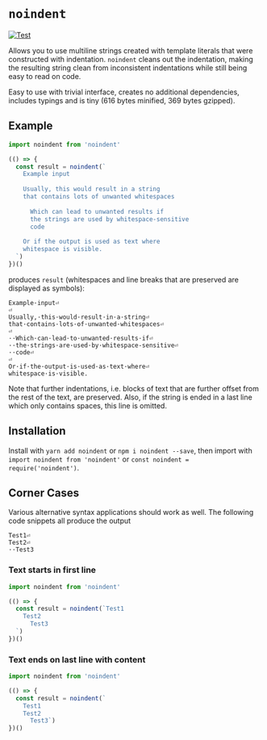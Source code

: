 # `noindent`

[![Test](https://github.com/lukasbach/noindent/actions/workflows/test.yml/badge.svg)](https://github.com/lukasbach/noindent/actions/workflows/test.yml)

Allows you to use multiline strings created with template literals that
were constructed with indentation. `noindent` cleans out the indentation,
making the resulting string clean from inconsistent indentations while
still being easy to read on code.

Easy to use with trivial interface, creates no additional dependencies,
includes typings and is tiny (616 bytes minified, 369 bytes gzipped).

## Example

```typescript
import noindent from 'noindent'

(() => {
  const result = noindent(`
    Example input
    
    Usually, this would result in a string
    that contains lots of unwanted whitespaces
    
      Which can lead to unwanted results if
      the strings are used by whitespace-sensitive
      code
      
    Or if the output is used as text where
    whitespace is visible. 
  `)
})()
```

produces `result` (whitespaces and line breaks that
are preserved are displayed as symbols):

```
Example·input⏎
⏎
Usually,·this·would·result·in·a·string⏎
that·contains·lots·of·unwanted·whitespaces⏎
⏎
··Which·can·lead·to·unwanted·results·if⏎
··the·strings·are·used·by·whitespace-sensitive⏎
··code⏎
⏎
Or·if·the·output·is·used·as·text·where⏎
whitespace·is·visible. 
```

Note that further indentations, i.e. blocks of text that
are further offset from the rest of the text, are preserved. Also,
if the string is ended in a last line which only contains spaces, this
line is omitted.

## Installation

Install with `yarn add noindent` or `npm i noindent --save`,
then import with `import noindent from 'noindent'`
or `const noindent = require('noindent')`.

## Corner Cases

Various alternative syntax applications should work as well. The following
code snippets all produce the output

```
Test1⏎
Test2⏎
··Test3
```

### Text starts in first line

```typescript
import noindent from 'noindent'

(() => {
  const result = noindent(`Test1
    Test2
      Test3
  `)
})()
```

### Text ends on last line with content

```typescript
import noindent from 'noindent'

(() => {
  const result = noindent(`
    Test1
    Test2
      Test3`)
})()
```
